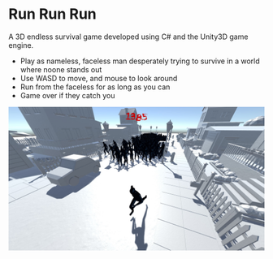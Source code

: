 # Run Run Run
A 3D endless survival game developed using C# and the Unity3D game engine.

- Play as nameless, faceless man desperately trying to survive in a world where noone stands out
- Use WASD to move, and mouse to look around
- Run from the faceless for as long as you can
- Game over if they catch you

![Screenshot](/Screenshots/run.jpg)
